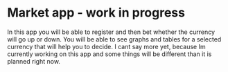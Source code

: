 # Market app - work in progress
In this app you will be able to register and then bet
whether the currency will go up or down. 
You will be able to see graphs and tables for a selected currency
that will help you to decide. I cant say more yet, because Im currently working
on this app and some things will be different than it is planned right now.